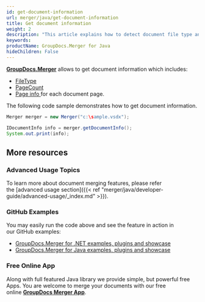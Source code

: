 ```yaml
---
id: get-document-information
url: merger/java/get-document-information
title: Get document information
weight: 2
description: "This article explains how to detect document file type and calculate pages count when merge PDF, Word, Excel, PowerPoint files with GroupDocs.Merger for Java."
keywords: 
productName: GroupDocs.Merger for Java
hideChildren: False
---
```

[**GroupDocs.Merger**](https://products.groupdocs.com/merger/java) allows to get document information which includes:

*   [FileType](https://apireference.groupdocs.com/java/merger/com.groupdocs.merger.domain.result/IDocumentInfo#getType())
*   [PageCount](https://apireference.groupdocs.com/java/merger/com.groupdocs.merger.domain.result/IDocumentInfo#getPageCount())
*   [Page info ](https://apireference.groupdocs.com/java/merger/com.groupdocs.merger.domain.result/IPageInfo)for each document page.

  
The following code sample demonstrates how to get document information.

```java
Merger merger = new Merger("c:\sample.vsdx");

IDocumentInfo info = merger.getDocumentInfo();
System.out.print(info);        


```

## More resources
### Advanced Usage Topics 
To learn more about document merging features, please refer the [advanced usage section]({{< ref "merger/java/developer-guide/advanced-usage/_index.md" >}}).

### GitHub Examples 
You may easily run the code above and see the feature in action in our GitHub examples:
*   [GroupDocs.Merger for .NET examples, plugins and showcase](https://github.com/groupdocs-merger/GroupDocs.Merger-for-.NET)    
*   [GroupDocs.Merger for Java examples, plugins and showcase](https://github.com/groupdocs-merger/GroupDocs.Merger-for-Java)

### Free Online App 
Along with full featured Java library we provide simple, but powerful free Apps.
You are welcome to merge your documents with our free online **[GroupDocs Merger App](https://products.groupdocs.app/merger)**.
